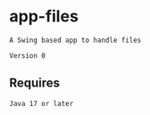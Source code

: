 # app-files

    A Swing based app to handle files
    
    Version 0

## Requires

    Java 17 or later

